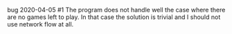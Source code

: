 bug 2020-04-05 #1 
The program does not handle well the case where there are no games left to play. In that case the solution is trivial and I should not use network flow at all.